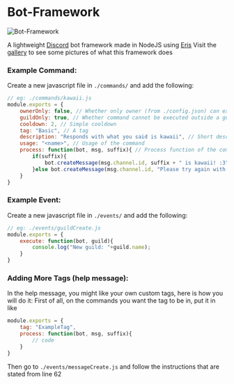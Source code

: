 # Bot-Framework
![Bot-Framework](http://i.imgur.com/M3HhEQL.png)

A lightweight [Discord](https://discordapp.com/) bot framework made in NodeJS using [Eris](https://github.com/abalabahaha/eris)
Visit the [gallery](http://imgur.com/a/Rwz1m) to see some pictures of what this framework does

### Example Command:
Create a new javascript file in `./commands/` and add the following:
```js
// eg: ./commands/kawaii.js
module.exports = {
    ownerOnly: false, // Whether only owner (from ./config.json) can execute this command
    guildOnly: true, // Whether command cannot be executed outside a guild
    cooldown: 2, // Simple cooldown
    tag: "Basic", // A tag
    description: "Responds with what you said is kawaii", // Short description of the command
    usage: "<name>", // Usage of the command
    process: function(bot, msg, suffix){ // Process function of the command
        if(suffix){
            bot.createMessage(msg.channel.id, suffix + " is kawaii! :3");
        }else bot.createMessage(msg.channel.id, "Please try again with some arguments")
    }
}
```

### Example Event:
Create a new javascript file in `./events/` and add the following:
```js
// eg: ./events/guildCreate.js
module.exports = {
    execute: function(bot, guild){
        console.log("New guild: "+guild.name);
    }
}
```

### Adding More Tags (help message):
In the help message, you might like your own custom tags, here is how you will do it:
First of all, on the commands you want the tag to be in, put it in like
```js
module.exports = {
    tag: "ExampleTag",
    process: function(bot, msg, suffix){
        // code
    }
}
```
Then go to `./events/messageCreate.js` and follow the instructions that are stated from line 62
